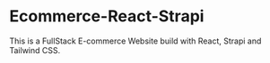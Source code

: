 # Ecommerce-React-Strapi
This is a FullStack E-commerce Website build with React, Strapi and Tailwind CSS.
